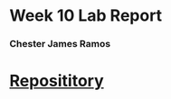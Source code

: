 # Week 10 Lab Report
### Chester James Ramos 
# [Reposititory](https://cjramosucsd.github.io/cse15l-lab-reports/)

